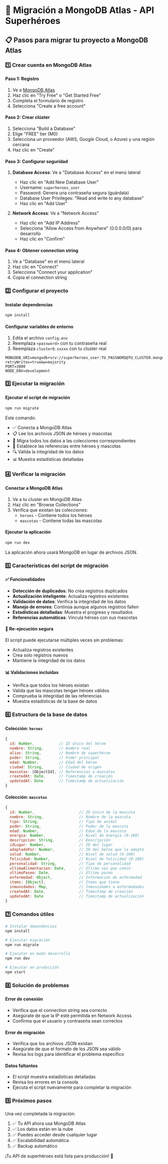 # 🚀 Migración a MongoDB Atlas - API Superhéroes

## 📋 Pasos para migrar tu proyecto a MongoDB Atlas

### 1️⃣ Crear cuenta en MongoDB Atlas

#### Paso 1: Registro
1. Ve a [MongoDB Atlas](https://www.mongodb.com/atlas)
2. Haz clic en "Try Free" o "Get Started Free"
3. Completa el formulario de registro
4. Selecciona "Create a free account"

#### Paso 2: Crear clúster
1. Selecciona "Build a Database"
2. Elige "FREE" tier (M0)
3. Selecciona un proveedor (AWS, Google Cloud, o Azure) y una región cercana
4. Haz clic en "Create"

#### Paso 3: Configurar seguridad
1. **Database Access**: Ve a "Database Access" en el menú lateral
   - Haz clic en "Add New Database User"
   - Username: `superheroes_user`
   - Password: Genera una contraseña segura (guárdala)
   - Database User Privileges: "Read and write to any database"
   - Haz clic en "Add User"

2. **Network Access**: Ve a "Network Access"
   - Haz clic en "Add IP Address"
   - Selecciona "Allow Access from Anywhere" (0.0.0.0/0) para desarrollo
   - Haz clic en "Confirm"

#### Paso 4: Obtener connection string
1. Ve a "Database" en el menú lateral
2. Haz clic en "Connect"
3. Selecciona "Connect your application"
4. Copia el connection string

### 2️⃣ Configurar el proyecto

#### Instalar dependencias
```bash
npm install
```

#### Configurar variables de entorno
1. Edita el archivo `config.env`
2. Reemplaza `<password>` con tu contraseña real
3. Reemplaza `cluster0.xxxxx` con tu cluster real

```env
MONGODB_URI=mongodb+srv://superheroes_user:TU_PASSWORD@TU_CLUSTER.mongodb.net/superheroesDB?retryWrites=true&w=majority
PORT=3000
NODE_ENV=development
```

### 3️⃣ Ejecutar la migración

#### Ejecutar el script de migración
```bash
npm run migrate
```

Este comando:
- ✅ Conecta a MongoDB Atlas
- 📋 Lee los archivos JSON de héroes y mascotas
- 🐾 Migra todos los datos a las colecciones correspondientes
- 🔗 Establece las referencias entre héroes y mascotas
- 🔍 Valida la integridad de los datos
- 📊 Muestra estadísticas detalladas

### 4️⃣ Verificar la migración

#### Conectar a MongoDB Atlas
1. Ve a tu cluster en MongoDB Atlas
2. Haz clic en "Browse Collections"
3. Verifica que existan las colecciones:
   - `heroes` - Contiene todos los héroes
   - `mascotas` - Contiene todas las mascotas

#### Ejecutar la aplicación
```bash
npm run dev
```

La aplicación ahora usará MongoDB en lugar de archivos JSON.

### 5️⃣ Características del script de migración

#### ✅ Funcionalidades
- **Detección de duplicados**: No crea registros duplicados
- **Actualización inteligente**: Actualiza registros existentes
- **Validación de datos**: Verifica la integridad de los datos
- **Manejo de errores**: Continúa aunque algunos registros fallen
- **Estadísticas detalladas**: Muestra el progreso y resultados
- **Referencias automáticas**: Vincula héroes con sus mascotas

#### 🔄 Re-ejecución segura
El script puede ejecutarse múltiples veces sin problemas:
- Actualiza registros existentes
- Crea solo registros nuevos
- Mantiene la integridad de los datos

#### 📊 Validaciones incluidas
- Verifica que todos los héroes existan
- Valida que las mascotas tengan héroes válidos
- Comprueba la integridad de las referencias
- Muestra estadísticas de la base de datos

### 6️⃣ Estructura de la base de datos

#### Colección: `heroes`
```javascript
{
  id: Number,           // ID único del héroe
  nombre: String,       // Nombre real
  alias: String,        // Nombre de superhéroe
  poder: String,        // Poder principal
  edad: Number,         // Edad del héroe
  ciudad: String,       // Ciudad de origen
  mascotas: [ObjectId], // Referencias a mascotas
  createdAt: Date,      // Timestamp de creación
  updatedAt: Date       // Timestamp de actualización
}
```

#### Colección: `mascotas`
```javascript
{
  id: Number,                    // ID único de la mascota
  nombre: String,                // Nombre de la mascota
  tipo: String,                  // Tipo de animal
  poder: String,                 // Poder de la mascota
  edad: Number,                  // Edad de la mascota
  energia: Number,               // Nivel de energía (0-100)
  descripcion: String,           // Descripción
  idLugar: Number,               // ID del lugar
  adoptadoPor: Number,           // ID del héroe que la adoptó
  salud: Number,                 // Nivel de salud (0-100)
  felicidad: Number,             // Nivel de felicidad (0-100)
  personalidad: String,          // Tipo de personalidad
  ultimaAlimentacion: Date,      // Última vez que comió
  ultimoPaseo: Date,             // Último paseo
  enfermedad: Object,            // Información de enfermedad
  items: [Object],               // Items que tiene
  inmunidades: Map,              // Inmunidades a enfermedades
  createdAt: Date,               // Timestamp de creación
  updatedAt: Date                // Timestamp de actualización
}
```

### 7️⃣ Comandos útiles

```bash
# Instalar dependencias
npm install

# Ejecutar migración
npm run migrate

# Ejecutar en modo desarrollo
npm run dev

# Ejecutar en producción
npm start
```

### 8️⃣ Solución de problemas

#### Error de conexión
- Verifica que el connection string sea correcto
- Asegúrate de que la IP esté permitida en Network Access
- Confirma que el usuario y contraseña sean correctos

#### Error de migración
- Verifica que los archivos JSON existan
- Asegúrate de que el formato de los JSON sea válido
- Revisa los logs para identificar el problema específico

#### Datos faltantes
- El script muestra estadísticas detalladas
- Revisa los errores en la consola
- Ejecuta el script nuevamente para completar la migración

### 9️⃣ Próximos pasos

Una vez completada la migración:
1. ✅ Tu API ahora usa MongoDB Atlas
2. ✅ Los datos están en la nube
3. ✅ Puedes acceder desde cualquier lugar
4. ✅ Escalabilidad automática
5. ✅ Backup automático

¡Tu API de superhéroes está lista para producción! 🎉 